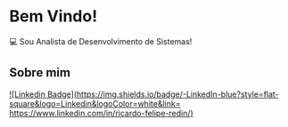 # Bem Vindo!
:computer: Sou Analista de Desenvolvimento de Sistemas!

## Sobre mim
[![Linkedin Badge](https://img.shields.io/badge/-LinkedIn-blue?style=flat-square&logo=Linkedin&logoColor=white&link= https://www.linkedin.com/in/ricardo-felipe-redin/)]( https://www.linkedin.com/in/ricardo-felipe-redin/)
